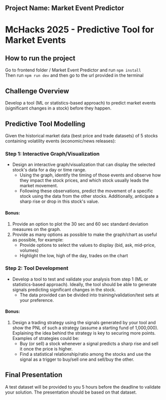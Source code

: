 ## Project Name: Market Event Predictor

# McHacks 2025 - Predictive Tool for Market Events

## How to run the project
Go to frontend folder / Market Event Predictor and run `npm install`  
Then run `npm run dev` and then go to the url provided in the terminal


## Challenge Overview
Develop a tool (ML or statistics-based approach) to predict market events (significant changes in a stock) before they happen.

## Predictive Tool Modelling
Given the historical market data (best price and trade datasets) of 5 stocks containing volatility events (economic/news releases):

### Step 1: Interactive Graph/Visualization
- Design an interactive graph/visualization that can display the selected stock's data for a day or time range.
    - Using the graph, identify the timing of those events and observe how they impact the stock prices, and which stock usually leads the market movement.
    - Following these observations, predict the movement of a specific stock using the data from the other stocks. Additionally, anticipate a sharp rise or drop in this stock's value.

#### Bonus:
1. Provide an option to plot the 30 sec and 60 sec standard deviation measures on the graph.
2. Provide as many options as possible to make the graph/chart as useful as possible, for example:
     - Provide options to select the values to display (bid, ask, mid-price, volumes)
     - Highlight the low, high of the day, trades on the chart

### Step 2: Tool Development
- Develop a tool to test and validate your analysis from step 1 (ML or statistics-based approach). Ideally, the tool should be able to generate signals predicting significant changes in the stock.
    - The data provided can be divided into training/validation/test sets at your preference.

#### Bonus:
1. Design a trading strategy using the signals generated by your tool and show the PNL of such a strategy (assume a starting fund of 1,000,000). Explaining the idea behind the strategy is key to securing more points. Examples of strategies could be:
     - Buy (or sell) a stock whenever a signal predicts a sharp rise and sell it once the price is higher.
     - Find a statistical relationship/ratio among the stocks and use the signal as a trigger to buy/sell one and sell/buy the other.

## Final Presentation
A test dataset will be provided to you 5 hours before the deadline to validate your solution. The presentation should be based on that dataset.
